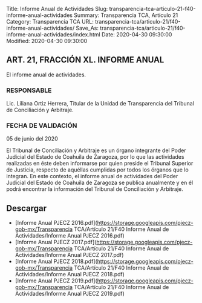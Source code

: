 Title: Informe Anual de Actividades
Slug: transparencia-tca-articulo-21-f40-informe-anual-actividades
Summary: Transparencia TCA, Artículo 21
Category: Transparencia TCA
URL: transparencia-tca/articulo-21/f40-informe-anual-actividades/
Save_As: transparencia-tca/articulo-21/f40-informe-anual-actividades/index.html
Date: 2020-04-30 09:30:00
Modified: 2020-04-30 09:30:00


## ART. 21, FRACCIÓN XL. INFORME ANUAL

El informe anual de actividades.

### RESPONSABLE

Lic. Liliana Ortiz Herrera, Titular de la Unidad de Transparencia del Tribunal de Conciliación y Arbitraje.

### FECHA DE VALIDACIÓN

05 de junio del 2020

El Tribunal de Conciliación y Arbitraje es un órgano integrante del Poder Judicial del Estado de Coahuila de Zaragoza, por lo que las actividades realizadas en éste deben informarse por quien preside el Tribunal Superior de Justicia, respecto de aquéllas cumplidas por todos los órganos que lo integran. En este contexto, el informe anual de actividades del Poder Judicial del Estado de Coahuila de Zaragoza se publica anualmente y en él podrá encontrar la información del Tribunal de Conciliación y Arbitraje.


## Descargar


* [Informe Anual PJECZ 2016.pdf](https://storage.googleapis.com/pjecz-gob-mx/Transparencia TCA/Artículo 21/F40 Informe Anual de Actividades/Informe Anual PJECZ 2016.pdf)
* [Informe Anual PJECZ 2017.pdf](https://storage.googleapis.com/pjecz-gob-mx/Transparencia TCA/Artículo 21/F40 Informe Anual de Actividades/Informe Anual PJECZ 2017.pdf)
* [Informe Anual PJECZ 2018.pdf](https://storage.googleapis.com/pjecz-gob-mx/Transparencia TCA/Artículo 21/F40 Informe Anual de Actividades/Informe Anual PJECZ 2018.pdf)
* [Informe Anual PJECZ 2019.pdf](https://storage.googleapis.com/pjecz-gob-mx/Transparencia TCA/Artículo 21/F40 Informe Anual de Actividades/Informe Anual PJECZ 2019.pdf)


